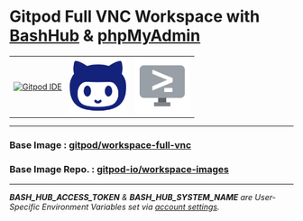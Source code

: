 # Gitpod Full VNC Workspace with [BashHub](https://bashhub.com) & [phpMyAdmin](https://www.phpmyadmin.net/)

[//]: # "![Docker Image Version (tag latest semver)](https://img.shields.io/docker/v/baneeishaque/gitpod-full-vnc-bh/latest)"
[//]: # "![Docker Image Size (tag)](https://img.shields.io/docker/image-size/baneeishaque/gitpod-full-vnc-bh/latest)"
[//]: # "![Docker Pulls](https://img.shields.io/docker/pulls/baneeishaque/gitpod-full-vnc-bh)"
[//]: # "![Docker Stars](https://img.shields.io/docker/stars/baneeishaque/gitpod-full-vnc-bh)"

<!-- <a href="https://gitpod.io/#https://github.com/Baneeishaque/gitpod-full-vnc-bh"><img src="https://icons-for-free.com/iconfiles/png/512/gitpod-1324440164066425542.png" alt="Gitpod IDE" width="100" height="100"></a> -->
<!-- <a href="https://github1s.com/Baneeishaque/gitpod-full-vnc-bh"><img src="https://raw.githubusercontent.com/conwnet/github1s/master/resources/images/logo.svg" alt="Github1s Editor" width="100" height="100"></a> -->

<!-- [![Open in Cloud Shell](https://gstatic.com/cloudssh/images/open-btn.svg)](https://ssh.cloud.google.com/cloudshell/editor?cloudshell_git_repo=https://github.com/Baneeishaque/gitpod-full-vnc-bh) -->

<table>
  <tr>
    <td><a href="https://gitpod.io/#https://github.com/Baneeishaque/gitpod-full-vnc-bh"><img src="https://icons-for-free.com/iconfiles/png/512/gitpod-1324440164066425542.png" alt="Gitpod IDE" width="100" height="100"></a></td><td><a href="https://github1s.com/Baneeishaque/gitpod-full-vnc-bh"><img src="https://raw.githubusercontent.com/conwnet/github1s/master/resources/images/logo.svg" alt="Github1s Editor" width="100" height="100"></a></td><td><a href="https://ssh.cloud.google.com/cloudshell/editor?cloudshell_git_repo=https://github.com/Baneeishaque/gitpod-full-vnc-bh"><img src="google-cloud-shell-icon.png" alt="Open in Cloud Shell" width="100" height="100"></a></td>
  </tr>
</table>

---

[//]: # "### Docker Hub : [baneeishaque/gitpod-full-vnc-bh](https://hub.docker.com/repository/docker/baneeishaque/gitpod-full-vnc-bh)"

### Base Image : [gitpod/workspace-full-vnc](https://hub.docker.com/r/gitpod/workspace-full-vnc)

### Base Image Repo. : [gitpod-io/workspace-images](https://github.com/gitpod-io/workspace-images)

---

[//]: # "[![Gitpod ready-to-code](https://img.shields.io/badge/Gitpod-ready--to--code-blue?logo=gitpod)](https://gitpod.io/#https://github.com/Baneeishaque/gitpod-full-vnc-bh)"

***BASH_HUB_ACCESS_TOKEN** & **BASH_HUB_SYSTEM_NAME** are User-Specific Environment Variables set via [account settings](https://gitpod.io/variables).*

